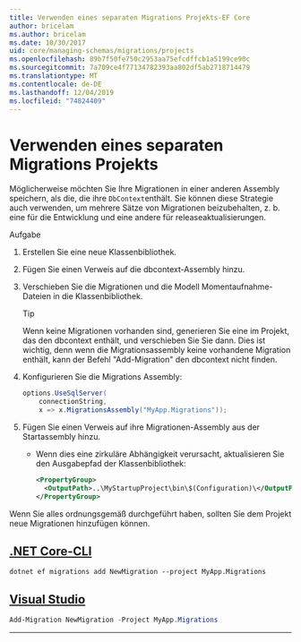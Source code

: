 ```yaml
---
title: Verwenden eines separaten Migrations Projekts-EF Core
author: bricelam
ms.author: bricelam
ms.date: 10/30/2017
uid: core/managing-schemas/migrations/projects
ms.openlocfilehash: 89b7f50fe750c2953aa75efcdffcb1a5199ce90c
ms.sourcegitcommit: 7a709ce4f77134782393aa802df5ab2718714479
ms.translationtype: MT
ms.contentlocale: de-DE
ms.lasthandoff: 12/04/2019
ms.locfileid: "74824409"
---
```

# <a name="using-a-separate-migrations-project"></a>Verwenden eines separaten Migrations Projekts

Möglicherweise möchten Sie Ihre Migrationen in einer anderen Assembly speichern, als die, die ihre `DbContext`enthält. Sie können diese Strategie auch verwenden, um mehrere Sätze von Migrationen beizubehalten, z. b. eine für die Entwicklung und eine andere für releaseaktualisierungen.

Aufgabe

1. Erstellen Sie eine neue Klassenbibliothek.

2. Fügen Sie einen Verweis auf die dbcontext-Assembly hinzu.

3. Verschieben Sie die Migrationen und die Modell Momentaufnahme-Dateien in die Klassenbibliothek.
   > [!TIP]
   > Wenn keine Migrationen vorhanden sind, generieren Sie eine im Projekt, das den dbcontext enthält, und verschieben Sie Sie dann.
   > Dies ist wichtig, denn wenn die Migrationsassembly keine vorhandene Migration enthält, kann der Befehl "Add-Migration" den dbcontext nicht finden.

4. Konfigurieren Sie die Migrations Assembly:

   ``` csharp
   options.UseSqlServer(
       connectionString,
       x => x.MigrationsAssembly("MyApp.Migrations"));
   ```

5. Fügen Sie einen Verweis auf ihre Migrationen-Assembly aus der Startassembly hinzu.
   * Wenn dies eine zirkuläre Abhängigkeit verursacht, aktualisieren Sie den Ausgabepfad der Klassenbibliothek:

     ``` xml
     <PropertyGroup>
       <OutputPath>..\MyStartupProject\bin\$(Configuration)\</OutputPath>
     </PropertyGroup>
     ```

Wenn Sie alles ordnungsgemäß durchgeführt haben, sollten Sie dem Projekt neue Migrationen hinzufügen können.

## <a name="net-core-clitabdotnet-core-cli"></a>[.NET Core-CLI](#tab/dotnet-core-cli)

```dotnetcli
dotnet ef migrations add NewMigration --project MyApp.Migrations
```

## <a name="visual-studiotabvs"></a>[Visual Studio](#tab/vs)

``` powershell
Add-Migration NewMigration -Project MyApp.Migrations
```

***
